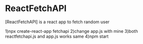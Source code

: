 # ReactFetchAPI
[ReactFetchAPI] is a react app to fetch random user

1)npx create-react-app fetchapi
2)change app.js with mine 
3)both reactfetchapi.js and app.js works same
4)npm start
